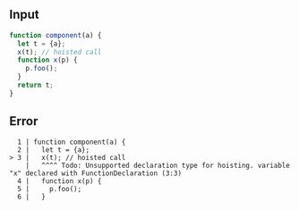 
## Input

```javascript
function component(a) {
  let t = {a};
  x(t); // hoisted call
  function x(p) {
    p.foo();
  }
  return t;
}

```


## Error

```
  1 | function component(a) {
  2 |   let t = {a};
> 3 |   x(t); // hoisted call
    |   ^^^^ Todo: Unsupported declaration type for hoisting. variable "x" declared with FunctionDeclaration (3:3)
  4 |   function x(p) {
  5 |     p.foo();
  6 |   }
```
          
      